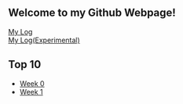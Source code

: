 ## Welcome to my Github Webpage!


[My Log](https://github.com/Constantine-Kevin/os202/blob/master/TXT/mylog.txt)<br>
[My Log(Experimental)](./TXT/mylog.txt)
<br>
## Top 10
* [Week 0](W00/)
* [Week 1](W01/)
